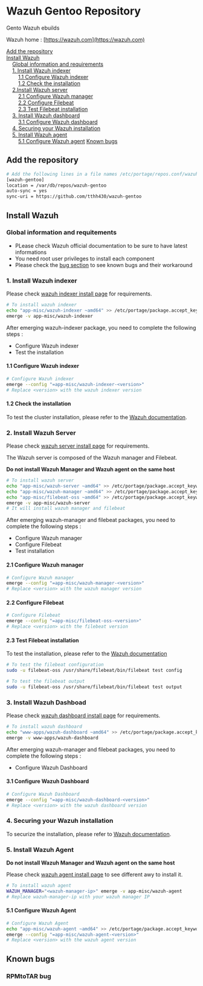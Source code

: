 # Wazuh Gentoo Repository

Gento Wazuh ebuilds

Wazuh home : [https://wazuh.com](https://wazuh.com)

[Add the repository](#add-the-repository)\
[Install Wazuh](#install-wazuh)\
&nbsp;&nbsp;&nbsp;&nbsp;[Global information and requirements](#global-information-and-requitements)\
&nbsp;&nbsp;&nbsp;&nbsp;[1. Install Wazuh indexer](#1-install-wazuh-indexer)\
&nbsp;&nbsp;&nbsp;&nbsp;&nbsp;&nbsp;&nbsp;&nbsp;[1.1 Configure Wazuh indexer](#11-configure-wazuh-indexer)\
&nbsp;&nbsp;&nbsp;&nbsp;&nbsp;&nbsp;&nbsp;&nbsp;[1.2 Check the installation](#12-check-the-installation)\
&nbsp;&nbsp;&nbsp;&nbsp;[2.Install Wazuh server](#2-install-wazuh-server)\
&nbsp;&nbsp;&nbsp;&nbsp;&nbsp;&nbsp;&nbsp;&nbsp;[2.1 Configure Wazuh manager](#21-configure-wazuh-manager)\
&nbsp;&nbsp;&nbsp;&nbsp;&nbsp;&nbsp;&nbsp;&nbsp;[2.2 Configure Filebeat](#22-configure-filebeat)\
&nbsp;&nbsp;&nbsp;&nbsp;&nbsp;&nbsp;&nbsp;&nbsp;[2.3 Test Filebeat installation](#23-test-filebeat-installation)\
&nbsp;&nbsp;&nbsp;&nbsp;[3. Install Wazuh dashboard](#3-install-wazuh-dashboad)\
&nbsp;&nbsp;&nbsp;&nbsp;&nbsp;&nbsp;&nbsp;&nbsp;[3.1 Configure Wazuh dashboard](#31-configure-wazuh-dashboard)\
&nbsp;&nbsp;&nbsp;&nbsp;[4. Securing your Wazuh installation](#4-securing-your-wazuh-installation)\
&nbsp;&nbsp;&nbsp;&nbsp;[5. Install Wazuh agent](#5-install-wazuh-agent)\
&nbsp;&nbsp;&nbsp;&nbsp;&nbsp;&nbsp;&nbsp;&nbsp;[5.1 Configure Wazuh agent](#51-configure-wazuh-agent)
[Known bugs](#known-bugs)

## Add the repository

```bash
# Add the following lines in a file names /etc/portage/repos.conf/wazuh-gentoo.conf
[wazuh-gentoo]
location = /var/db/repos/wazuh-gentoo
auto-sync = yes
sync-uri = https://github.com/tthh430/wazuh-gentoo
```

## Install Wazuh

### Global information and requitements

* PLease check Wazuh official documentation to be sure to have latest informations 
* You need root user privileges to install each component
* Please check the [bug section](#known-bugs) to see known bugs and their workaround

### 1. Install Wazuh indexer

Please check [wazuh indexer install page](https://documentation.wazuh.com/current/installation-guide/wazuh-indexer/index.html) for requirements.

```bash
# To install wazuh indexer
echo "app-misc/wazuh-indexer ~amd64" >> /etc/portage/package.accept_keywords/wazuh-gentoo
emerge -v app-misc/wazuh-indexer
```

After emerging wazuh-indexer package, you need to complete the following steps :
- Configure Wazuh indexer
- Test the installation

#### 1.1 Configure Wazuh indexer

```bash
# Configure Wazuh indexer
emerge --config "=app-misc/wazuh-indexer-<version>"
# Replace <version> with the wazuh indexer version
```

#### 1.2 Check the installation

To test the cluster installation, please refer to the [Wazuh documentation](https://documentation.wazuh.com/current/installation-guide/wazuh-indexer/step-by-step.html#testing-the-cluster-installation).


### 2. Install Wazuh Server

Please check [wazuh server install page](https://documentation.wazuh.com/current/installation-guide/wazuh-server/index.html) for requirements.

The Wazuh server is composed of the Wazuh manager and Filebeat. 

**Do not install Wazuh Manager and Wazuh agent on the same host**

```bash 
# To install wazuh server
echo "app-misc/wazuh-server ~amd64" >> /etc/portage/package.accept_keywords/wazuh-gentoo
echo "app-misc/wazuh-manager ~amd64" >> /etc/portage/package.accept_keywords/wazuh-gentoo
echo "app-misc/filebeat-oss ~amd64" >> /etc/portage/package.accept_keywords/wazuh-gentoo
emerge -v app-misc/wazuh-server
# It will install wazuh manager and filebeat
```

After emerging wazuh-manager and filebeat packages, you need to complete the following steps :
- Configure Wazuh manager
- Configure Filebeat
- Test installation

#### 2.1 Configure Wazuh manager

```bash
# Configure Wazuh manager
emerge --config "=app-misc/wazuh-manager-<version>"
# Replace <version> with the wazuh manager version
```

#### 2.2 Configure Filebeat

```bash
# Configure Filebeat
emerge --config "=app-misc/filebeat-oss-<version>"
# Replace <version> with the filebeat version
```

#### 2.3 Test Filebeat installation

To test the installation, please refer to the [Wazuh documentation](https://documentation.wazuh.com/current/installation-guide/wazuh-server/step-by-step.html#starting-the-filebeat-service)

```bash
# To test the filebeat configuration
sudo -u filebeat-oss /usr/share/filebeat/bin/filebeat test config

# To test the filebeat output
sudo -u filebeat-oss /usr/share/filebeat/bin/filebeat test output
```

### 3. Install Wazuh Dashboad

Please check [wazuh dashboard install page](https://documentation.wazuh.com/current/installation-guide/wazuh-dashboard/index.html) for requirements.

```bash 
# To install wazuh dashboard
echo "www-apps/wazuh-dashboard ~amd64" >> /etc/portage/package.accept_keywords/wazuh-gentoo
emerge -v www-apps/wazuh-dashboard
```

After emerging wazuh-manager and filebeat packages, you need to complete the following steps :
- Configure Wazuh Dashboard

#### 3.1 Configure Wazuh Dashboard

```bash
# Configure Wazuh Dashboard
emerge --config "=app-misc/wazuh-dashboard-<version>"
# Replace <version> with the wazuh dashboard version
```

### 4. Securing your Wazuh installation

To securize the installation, please refer to [Wazuh documentation](https://documentation.wazuh.com/current/installation-guide/wazuh-dashboard/step-by-step.html#securing-your-wazuh-installation).

### 5. Install Wazuh Agent

**Do not install Wazuh Manager and Wazuh agent on the same host**

Please check [wazuh agent install page](https://documentation.wazuh.com/current/installation-guide/wazuh-agent/index.html) to see different awy to install it.

```bash 
# To install wazuh agent
WAZUH_MANAGER="<wazuh-manager-ip>" emerge -v app-misc/wazuh-agent
# Replace wazuh-manager-ip with your wazuh manager IP
```

#### 5.1 Configure Wazuh Agent

```bash
# Configure Wazuh Agent
echo "app-misc/wazuh-agent ~amd64" >> /etc/portage/package.accept_keywords/wazuh-gentoo
emerge --config "=app-misc/wazuh-agent-<version>"
# Replace <version> with the wazuh agent version
```
## Known bugs

### RPMtoTAR bug

